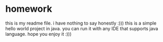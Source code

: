 # homework

this is my readme file.
i have nothing to say honestly :)))
this is a simple hello world project in java. you can run it with any IDE that supports java language. 
hope you enjoy it :)))
